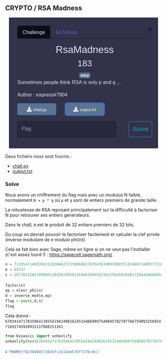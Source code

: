 ## CRYPTO / RSA Madness


<p align="center">
  <img src="img/consignes.png" />
</p>


Deux fichiers nous sont fournis :
- [chall.py](chall.py)
- [output.txt](output.txt)


### Solve

Nous avons un chiffrement du flag mais avec un modulus N faible, normalement `N = p * q` où `p` et `q` sont de entiers premiers de grande taille.

La robustesse de RSA reposant principalement sur la difficulté à factoriser N pour retrouver ses entiers générateurs.

Dans le chall, `N` est le produit de 32 entiers premiers de 32 bits.

Du coup on devrait pouvoir le factoriser facilement et calculer la clef privée (inverse modulaire de e modulo phi(n)).

Cela se fait bien avec Sage, même en ligne si on ne veut pas l'instlaller (c'est assez lourd !) : https://sagecell.sagemath.org/

```python
n = 7119541149326911263846237336068827035426390978903518184071800577216994524551352495493081918851614130414331517984836350572442636378573029918244826773120934619489882189716217950746021474614776218719283095363211027209022463670918163108226484066350208938841262463820714679754689007199511102068228362022891339
e = 65537
c = 2677813284789904126438760381359441846563302259269282617284434686954175401256426228859726004471829287478436507358546887844300713181475644091802430738029057414949633797451370298947353237612172383915668526623229664084518635473132876673558581857332713891368639409620521533432667125874667705549410188263908117

factor(n)
ep = eleur_phi(n)
d = inverse_mod(e,ep)
flag = pow(c,d,n)
flag
```
Cela donne : `670341471783596413955419424902624515406999754068578270776675909325692471691745928915117688251261`


```python
from binascii import unhexlify
unhexlify(hex(670341471783596413955419424902624515406999754068578270776675909325692471691745928915117688251261)[2:])

b'PWNME{f02368945726d5fc2a14eb576f7276c0c}'
```
